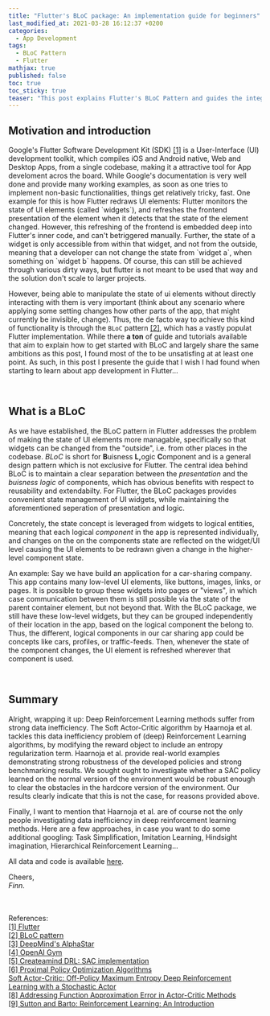 ```yaml
---
title: "Flutter's BLoC package: An implementation guide for beginners"
last_modified_at: 2021-03-28 16:12:37 +0200
categories:
  - App Development
tags:
  - BLoC Pattern
  - Flutter
mathjax: true
published: false
toc: true
toc_sticky: true
teaser: "This post explains Flutter's BLoC Pattern and guides the integration of BLoCs into an existing Flutter project."
---
```


<h2 id="motivation">Motivation and introduction</h2>
Google's Flutter Software Development Kit (SDK) <a href="#[1]">[1]</a> is a User-Interface (UI) development toolkit, which compiles iOS and Android native, Web and Desktop Apps, from a single codebase, making it a attractive tool for App develoment acros the board. While Google's documentation is very well done and provide many working examples, as soon as one tries to implement non-basic functionalities, things get relatively tricky, fast. One example for this is how Flutter redraws UI elements: Flutter monitors the state of UI elements (called `widgets`), and refreshes the frontend presentation of the element when it detects that the state of the element changed. However, this refreshing of the frontend is embedded deep into Flutter's inner code, and can't betriggered manually. Further, the state of a widget is only accessible from within that widget, and not from the outside, meaning that a developer can not change the state from `widget a`, when something on `widget b` happens. Of course, this can still be achieved through various dirty ways, but flutter is not meant to be used that way and the solution don't scale to larger projects. 

However, being able to manipulate the state of ui elements without directly interacting with them is very important (think about any scenario where applying some setting changes how other parts of the app, that might currently be invisible, change). Thus, the de facto way to achieve this kind of functionality is through the `BLoC` pattern <a href="#[2]">[2]</a>, which has a vastly populat Flutter implementation. While there <b>a ton</b> of guide and tutorials available that aim to explain how to get started with BLoC and largely share the same ambitions as this post, I found most of the to be unsatisfing at at least one point. As such, in this post I presente the guide that I wish I had found when starting to learn about app development in Flutter...

<br>

<h2 id="what-is-bloc">What is a BLoC</h2>
As we have established, the BLoC pattern in Flutter addresses the problem of making the state of UI elements more managable, specifically so that widgets can be changed from the "outside", i.e. from other places in the codebase. <i>BLoC</i> is short for <b>B</B>uisness <b>L,</b>ogic <b>C</b>omponent and is a general design pattern which is not exclusive for Flutter. The central idea behind BLoC is to maintain a clear separation between the <i>presentation</i> and the <i>buisness logic</i> of components, which has obvious benefits with respect to reusability and extendabilty. For Flutter, the BLoC packages provides convenient state management of UI widgets, while maintaining the aforementioned seperation of presentation and logic. <br>

Concretely, the state concept is leveraged from widgets to logical entities, meaning that each logical <i>component</i> in the app is represented individually, and changes on the on the components state are reflected on the widget/UI level causing the UI elements to be redrawn given a change in the higher-level component state. <br>

An example: Say we have build an application for a car-sharing company. This app contains many low-level UI elements, like buttons, images, links, or pages. It is possible to group these widgets into pages or "views", in which case communication between them is still possible via the state of the parent container element, but not beyond that. With the BLoC package, we still have these low-level widgets, but they can be grouped independently of their location in the app, based on the logical component the belong to. Thus, the different, logical components in our car sharing app could be concepts like cars, profiles, or traffic-feeds. Then, whenever the state of the component changes, the UI element is refreshed wherever that component is used.

<br>



<h2 id="summary">Summary</h2>
Alright, wrapping it up: Deep Reinforcement Learning methods suffer from strong data inefficiency. The Soft Actor-Critic algorithm by Haarnoja et al. tackles this data inefficiency problem of (deep) Reinforcement Learning algorithms, by modifying the reward object to include an entropy regularization term. Haarnoja et al. provide real-world examples demonstrating strong robustness of the developed policies and strong benchmarking results. We sought ought to investigate whether a SAC policy learned on the normal version of the environment would be robust enough to clear the obstacles in the hardcore version of the environment. Our results clearly indicate that this is not the case, for reasons provided above.

Finally, I want to mention that Haarnoja et al. are of course not the only people investigating data inefficiency in deep reinforcement learning methods. Here are a few approaches, in case you want to do some additional googling: Task Simplification, Imitation Learning, Hindsight imagination, Hierarchical Reinforcement Learning... 

All data and code is available <a href="https://github.com/frietz58/sac_blog_stuff" target="_blank">here</a>.

Cheers,<br>
*Finn*.

<br>

<br>
References: <br>
<a href="https://flutter.dev/" target="_blank" id="[1]">[1] Flutter </a><br>
<a href="https://bloclibrary.dev/#/" target="_blank" id="[2]">[2] BLoC pattern</a><br> 
<a href="https://deepmind.com/blog/article/alphastar-mastering-real-time-strategy-game-starcraft-ii" target="_blank" id="[3]">[3] DeepMind's AlphaStar</a><br>
<a href="https://gym.openai.com/" target="_blank" id="[4]">[4] OpenAI Gym</a><br>
<a href="https://github.com/createamind/DRL" target="_blank">[5] Createamind DRL: SAC implementation</a><br>
<a href="https://arxiv.org/abs/1707.06347" target="_blank">[6] Proximal Policy Optimization Algorithms</a><br>
<a href="https://arxiv.org/abs/1801.01290" target="_blank" id="[7]">Soft Actor-Critic: Off-Policy Maximum Entropy Deep Reinforcement Learning with a Stochastic Actor</a><br>
<a href="https://arxiv.org/abs/1802.09477" target="_blank" id="[8]">[8] Addressing Function Approximation Error in Actor-Critic Methods</a><br>
<a href="http://incompleteideas.net/book/the-book-2nd.html" target="_blank" id="[9]">[9] Sutton and Barto: Reinforcement Learning: An Introduction</a><br>

